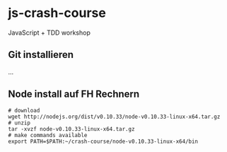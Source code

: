 js-crash-course
===============

JavaScript + TDD workshop

## Git installieren

...

## Node install auf FH Rechnern

    # download
    wget http://nodejs.org/dist/v0.10.33/node-v0.10.33-linux-x64.tar.gz
    # unzip
    tar -xvzf node-v0.10.33-linux-x64.tar.gz
    # make commands available
    export PATH=$PATH:~/crash-course/node-v0.10.33-linux-x64/bin
